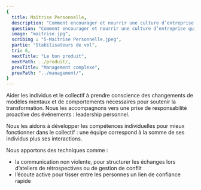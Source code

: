 ```yaml
---
{
  title: Maîtrise Personnelle,
  description: "Comment encourager et nourrir une culture d’entreprise qui satisfait le client en traitant positivement l’évolution continuelle des besoins utilisateurs ?",
  question: "Comment encourager et nourrir une culture d’entreprise qui satisfait le client en traitant positivement l’évolution continuelle des besoins utilisateurs ?",
  image: "maitrise.jpg",
  scribing : "5-Maitrise Personnelle.jpeg",
  partie: "Stabilisateurs de vol",
  tri: 6,
  nextTitle: "Le bon produit",
  nextPath: ../produit/,
  prevTitle: "Management complexe",
  prevPath: "../management/",
}
---
```

Aider les individus et le collectif à prendre conscience des changements de modèles mentaux et de comportements nécessaires pour soutenir la transformation.
Nous les accompagnons vers une prise de responsabilité proactive des événements : leadership personnel.

Nous les aidons à développer les compétences individuelles pour mieux fonctionner dans le collectif : une équipe correspond à la somme de ses individus plus ses interactions.

Nous apportons des techniques comme :
* la communication non violente, pour structurer les échanges lors d’ateliers de rétrospectives ou de gestion de conflit
* l’écoute active pour tisser entre les personnes un lien de confiance rapide
